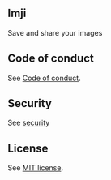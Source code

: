 
## Imji

Save and share your images

## Code of conduct

See [Code of conduct](https://github.com/zetharionn/imji/blob/main/.github/CODE_OF_CONDUCT.md).

## Security

See [security](https://github.com/zetharionn/imji/blob/main/.github/SECURITY.md)

## License

See [MIT license](https://github.com/zetharionn/imji/blob/main/LICENSE.md).
